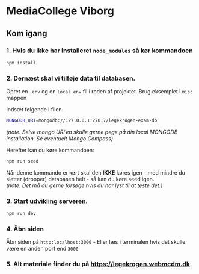 # MediaCollege Viborg


## Kom igang

### 1. Hvis du ikke har installeret ``node_modules`` så kør kommandoen

```bash
npm install
```

### 2. Dernæst skal vi tilføje data til databasen.

Opret en `.env` og en `local.env` fil i roden af projektet. Brug eksemplet i `misc` mappen

Indsæt følgende i filen.

```bash
MONGODB_URI=mongodb://127.0.0.1:27017/legekrogen-exam-db
```
*(note: Selve mongo URI´en skulle gerne pege på din local MONGODB installation. Se eventuelt Mongo Compass)*

Herefter kan du køre kommandoen:

```bash
npm run seed
```

Når denne kommando er kørt skal den **IKKE** køres igen - med mindre du sletter (dropper) databasen helt - så kan du køre seed igen.        
*(note: Det må du gerne forsøge hvis du har lyst til at teste det.)*


### 3. Start udvikling serveren.

```bash
npm run dev
```

### 4. Åbn siden

Åbn siden på ``http:localhost:3000`` - Eller læs i terminalen hvis det skulle være en anden port end `3000`

### 5. Alt materiale finder du på https://legekrogen.webmcdm.dk

